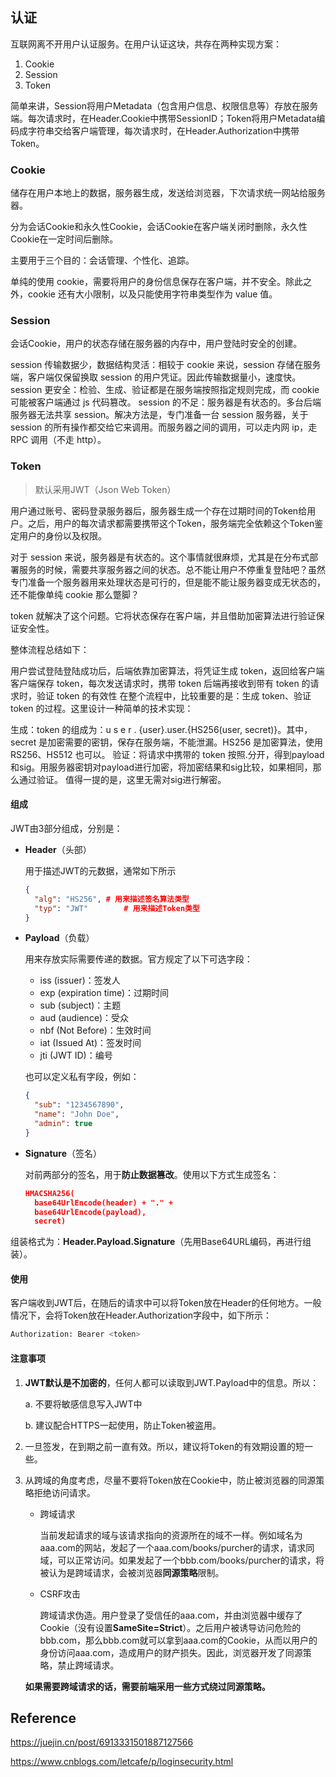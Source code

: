 ## 认证

互联网离不开用户认证服务。在用户认证这块，共存在两种实现方案：

1. Cookie
2. Session
3. Token

简单来讲，Session将用户Metadata（包含用户信息、权限信息等）存放在服务端。每次请求时，在Header.Cookie中携带SessionID；Token将用户Metadata编码成字符串交给客户端管理，每次请求时，在Header.Authorization中携带Token。

### Cookie

储存在用户本地上的数据，服务器生成，发送给浏览器，下次请求统一网站给服务器。

分为会话Cookie和永久性Cookie，会话Cookie在客户端关闭时删除，永久性Cookie在一定时间后删除。

主要用于三个目的：会话管理、个性化、追踪。

单纯的使用 cookie，需要将用户的身份信息保存在客户端，并不安全。除此之外，cookie 还有大小限制，以及只能使用字符串类型作为 value 值。

### Session

会话Cookie，用户的状态存储在服务器的内存中，用户登陆时安全的创建。

session 传输数据少，数据结构灵活：相较于 cookie 来说，session 存储在服务端，客户端仅保留换取 session 的用户凭证。因此传输数据量小，速度快。
session 更安全：检验、生成、验证都是在服务端按照指定规则完成，而 cookie 可能被客户端通过 js 代码篡改。
session 的不足：服务器是有状态的。多台后端服务器无法共享 session。解决方法是，专门准备一台 session 服务器，关于 session 的所有操作都交给它来调用。而服务器之间的调用，可以走内网 ip，走 RPC 调用（不走 http）。

### Token

> 默认采用JWT（Json Web Token）

用户通过账号、密码登录服务器后，服务器生成一个存在过期时间的Token给用户。之后，用户的每次请求都需要携带这个Token，服务端完全依赖这个Token鉴定用户的身份以及权限。

对于 session 来说，服务器是有状态的。这个事情就很麻烦，尤其是在分布式部署服务的时候，需要共享服务器之间的状态。总不能让用户不停重复登陆吧？虽然专门准备一个服务器用来处理状态是可行的，但是能不能让服务器变成无状态的，还不能像单纯 cookie 那么蹩脚？

token 就解决了这个问题。它将状态保存在客户端，并且借助加密算法进行验证保证安全性。

整体流程总结如下：

用户尝试登陆登陆成功后，后端依靠加密算法，将凭证生成 token，返回给客户端
客户端保存 token，每次发送请求时，携带 token
后端再接收到带有 token 的请求时，验证 token 的有效性
在整个流程中，比较重要的是：生成 token、验证 token 的过程。这里设计一种简单的技术实现：

生成：token 的组成为：u s e r . {user}.user.{HS256(user, secret)}。其中，secret 是加密需要的密钥，保存在服务端，不能泄漏。HS256 是加密算法，使用 RS256、HS512 也可以。
验证：将请求中携带的 token 按照.分开，得到payload和sig。用服务器密钥对payload进行加密，将加密结果和sig比较，如果相同，那么通过验证。
值得一提的是，这里无需对sig进行解密。

#### 组成

JWT由3部分组成，分别是：

- **Header**（头部）

  用于描述JWT的元数据，通常如下所示

  ```json
  {
    "alg": "HS256",	# 用来描述签名算法类型
    "typ": "JWT"		# 用来描述Token类型
  }
  ```

- **Payload**（负载）

  用来存放实际需要传递的数据。官方规定了以下可选字段：

  - iss (issuer)：签发人
  - exp (expiration time)：过期时间
  - sub (subject)：主题
  - aud (audience)：受众
  - nbf (Not Before)：生效时间
  - iat (Issued At)：签发时间
  - jti (JWT ID)：编号

  也可以定义私有字段，例如：

  ```json
  {
    "sub": "1234567890",
    "name": "John Doe",
    "admin": true
  }
  ```

- **Signature**（签名）

  对前两部分的签名，用于**防止数据篡改**。使用以下方式生成签名：

  ```json
  HMACSHA256(
    base64UrlEncode(header) + "." +
    base64UrlEncode(payload),
    secret)
  ```

组装格式为：**Header.Payload.Signature**（先用Base64URL编码，再进行组装）。

#### 使用

客户端收到JWT后，在随后的请求中可以将Token放在Header的任何地方。一般情况下，会将Token放在Header.Authorization字段中，如下所示：

```bash
Authorization: Bearer <token>
```

#### 注意事项

1. **JWT默认是不加密的**，任何人都可以读取到JWT.Payload中的信息。所以：

   a. 不要将敏感信息写入JWT中

   b. 建议配合HTTPS一起使用，防止Token被盗用。

2. 一旦签发，在到期之前一直有效。所以，建议将Token的有效期设置的短一些。

3. 从跨域的角度考虑，尽量不要将Token放在Cookie中，防止被浏览器的同源策略拒绝访问请求。

   - 跨域请求

     当前发起请求的域与该请求指向的资源所在的域不一样。例如域名为aaa.com的网站，发起了一个aaa.com/books/purcher的请求，请求同域，可以正常访问。如果发起了一个bbb.com/books/purcher的请求，将被认为是跨域请求，会被浏览器**同源策略**限制。

   - CSRF攻击

     跨域请求伪造。用户登录了受信任的aaa.com，并由浏览器中缓存了Cookie（没有设置**SameSite=Strict**）。之后用户被诱导访问危险的bbb.com，那么bbb.com就可以拿到aaa.com的Cookie，从而以用户的身份访问aaa.com，造成用户的财产损失。因此，浏览器开发了同源策略，禁止跨域请求。
   
   **如果需要跨域请求的话，需要前端采用一些方式绕过同源策略。**



## Reference

https://juejin.cn/post/6913331501887127566

https://www.cnblogs.com/letcafe/p/loginsecurity.html